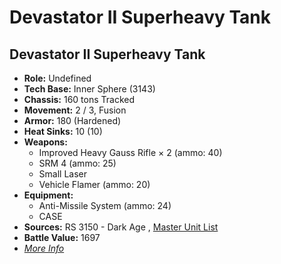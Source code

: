 # Devastator II Superheavy Tank 

## Devastator II Superheavy Tank 

- **Role:** Undefined 
- **Tech Base:** Inner Sphere (3143) 
- **Chassis:** 160 tons Tracked 
- **Movement:** 2 / 3, Fusion 
- **Armor:** 180 (Hardened) 
- **Heat Sinks:** 10 (10) 
- **Weapons:** 
  - Improved Heavy Gauss Rifle × 2 (ammo: 40) 
  - SRM 4 (ammo: 25) 
  - Small Laser 
  - Vehicle Flamer (ammo: 20) 
- **Equipment:** 
  - Anti-Missile System (ammo: 24) 
  - CASE 
- **Sources:** RS 3150 - Dark Age , [Master Unit List](http://masterunitlist.info/Unit/Details/8037) 
- **Battle Value:** 1697 
- [*More Info*](devastator_ii_superheavy_tank/devastator_ii_superheavy_tank.md) 


